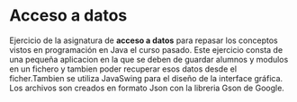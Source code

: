 <h1> Acceso a datos</h1>
Ejercicio de la asignatura de <strong>acceso a datos</strong> para repasar los conceptos vistos en programación en Java el curso pasado.
Este ejercicio consta de una pequeña aplicacion en la que se deben de guardar alumnos y modulos en un fichero y tambien poder recuperar esos datos desde el ficher.Tambien se utiliza <italic>JavaSwing</italic> para el diseño de la interface gráfica.
Los archivos son creados en formato Json con la libreria Gson de Google.
